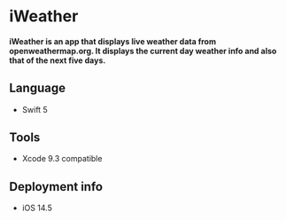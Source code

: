# iWeather

#### iWeather is an app that displays live weather data from openweathermap.org. It displays the current day weather info and also that of the next five days.

## Language 
- Swift 5

## Tools 
- Xcode 9.3 compatible

## Deployment info 
- iOS 14.5


